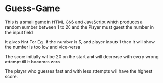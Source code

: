 # Guess-Game

This is a small game in HTML CSS and JavaScript which produces a random number between 1 to 20 and the Player must guest the number in the input field

It gives hint For Eg- If the number is 5, and player inputs 1 then it will show the number is too low and vice-versa

The score initially will be 20 on the start and will decrease with every wrong attempt till it becomes zero 

The player who guesses fast and with less attempts will have the highest score.
